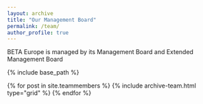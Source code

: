 ```yaml
---
layout: archive
title: "Our Management Board"
permalink: /team/
author_profile: true
---
```

BETA Europe is managed by its Management Board and Extended Management Board





{% include base_path %}

<div class="grid__wrapper grid__partners">
  {% for post in site.teammembers %}
    {% include archive-team.html type="grid" %}
  {% endfor %}
</div>

